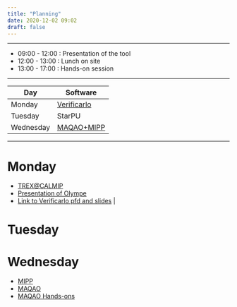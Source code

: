 ```yaml
---
title: "Planning"
date: 2020-12-02 09:02
draft: false
---
```



------

* 09:00 - 12:00 : Presentation of the tool
* 12:00 - 13:00 : Lunch on site
* 13:00 - 17:00 : Hands-on session

------


| Day       | Software                          |
| ------    | ----------                        |
| Monday    | [Verificarlo](../verificarlo/)    |
| Tuesday   | StarPU                            |
| Wednesday | [MAQAO+MIPP](../maqao/)           |

------

# Monday

 - [TREX@CALMIP](../presentations/TREX_CALMIP2022.pdf)
 - [Presentation of Olympe](../presentations/Olympe.pdf)
 - [Link to Verificarlo pfd and slides](../verificarlo/)    |

# Tuesday

# Wednesday

 - [MIPP](../presentations/calmip-mipp.pdf)
 - [MAQAO](../presentations/MAQAO.pdf)
 - [MAQAO Hands-ons](../presentations/MAQAO-handson.pdf)
